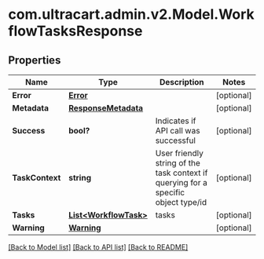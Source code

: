 # com.ultracart.admin.v2.Model.WorkflowTasksResponse
## Properties

Name | Type | Description | Notes
------------ | ------------- | ------------- | -------------
**Error** | [**Error**](Error.md) |  | [optional] 
**Metadata** | [**ResponseMetadata**](ResponseMetadata.md) |  | [optional] 
**Success** | **bool?** | Indicates if API call was successful | [optional] 
**TaskContext** | **string** | User friendly string of the task context if querying for a specific object type/id | [optional] 
**Tasks** | [**List&lt;WorkflowTask&gt;**](WorkflowTask.md) | tasks | [optional] 
**Warning** | [**Warning**](Warning.md) |  | [optional] 


[[Back to Model list]](../README.md#documentation-for-models) [[Back to API list]](../README.md#documentation-for-api-endpoints) [[Back to README]](../README.md)

